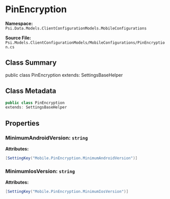 # PinEncryption

**Namespace:** `Psi.Data.Models.ClientConfigurationModels.MobileConfigurations`

**Source File:** `Psi.Models.ClientConfigurationModels/MobileConfigurations/PinEncryption.cs`

## Class Summary

public class PinEncryption
extends: SettingsBaseHelper

## Class Metadata

```typescript
public class PinEncryption
extends: SettingsBaseHelper
```

## Properties

### MinimumAndroidVersion: `string`

**Attributes:**
```csharp
[SettingKey("Mobile.PinEncryption.MinimumAndroidVersion")]
```

### MinimumIosVersion: `string`

**Attributes:**
```csharp
[SettingKey("Mobile.PinEncryption.MinimumIosVersion")]
```
